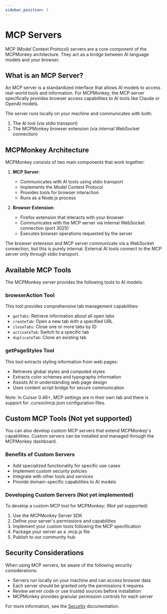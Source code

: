 ```yaml
---
sidebar_position: 3
---
```


# MCP Servers

MCP (Model Context Protocol) servers are a core component of the MCPMonkey architecture. They act as a bridge between AI language models and your browser.

## What is an MCP Server?

An MCP server is a standardized interface that allows AI models to access real-world tools and information. For MCPMonkey, the MCP server specifically provides browser access capabilities to AI tools like Claude or OpenAI models.

The server runs locally on your machine and communicates with both:
1. The AI tool (via stdio transport)
2. The MCPMonkey browser extension (via internal WebSocket connection)

## MCPMonkey Architecture

MCPMonkey consists of two main components that work together:

1. **MCP Server**:
   - Communicates with AI tools using stdio transport
   - Implements the Model Context Protocol
   - Provides tools for browser interaction
   - Runs as a Node.js process

2. **Browser Extension**:
   - Firefox extension that interacts with your browser
   - Communicates with the MCP server via internal WebSocket connection (port 3025)
   - Executes browser operations requested by the server

The browser extension and MCP server communicate via a WebSocket connection, but this is purely internal. External AI tools connect to the MCP server only through stdio transport.

## Available MCP Tools

The MCPMonkey server provides the following tools to AI models:

### browserAction Tool

This tool provides comprehensive tab management capabilities:

- `getTabs`: Retrieve information about all open tabs
- `createTab`: Open a new tab with a specified URL
- `closeTabs`: Close one or more tabs by ID
- `activateTab`: Switch to a specific tab
- `duplicateTab`: Clone an existing tab

### getPageStyles Tool

This tool extracts styling information from web pages:

- Retrieves global styles and computed styles
- Extracts color schemes and typography information
- Assists AI in understanding web page design
- Uses content script bridge for secure communication



Note: In Cursor 0.46+, MCP settings are in their own tab and there is support for .cursor/mcp.json configuration files.

## Custom MCP Tools (Not yet supported)

You can also develop custom MCP servers that extend MCPMonkey's capabilities. Custom servers can be installed and managed through the MCPMonkey dashboard.

### Benefits of Custom Servers

- Add specialized functionality for specific use cases
- Implement custom security policies
- Integrate with other tools and services
- Provide domain-specific capabilities to AI models

### Developing Custom Servers (Not yet implemented)

To develop a custom MCP tool for MCPMonkey: (Not yet supported)

1. Use the MCPMonkey Server SDK
2. Define your server's permissions and capabilities
3. Implement your custom tools following the MCP specification
4. Package your server as a .mcp.js file
5. Publish to our community hub

## Security Considerations

When using MCP servers, be aware of the following security considerations:

- Servers run locally on your machine and can access browser data
- Each server should be granted only the permissions it requires
- Review server code or use trusted sources before installation
- MCPMonkey provides granular permission controls for each server

For more information, see the [Security](/docs/security) documentation. 